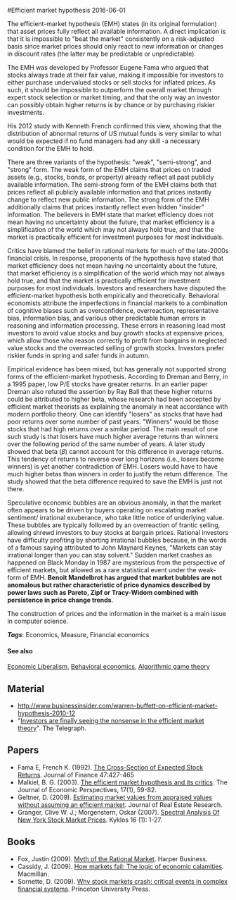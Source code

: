 
#Efficient market hypothesis
2016-06-01

The efficient-market hypothesis (EMH) states (in its original formulation) that asset prices fully reflect all available information. A direct implication is that it is impossible to "beat the market" consistently on a risk-adjusted basis since market prices should only react to new information or changes in discount rates (the latter may be predictable or unpredictable).

The EMH was developed by Professor Eugene Fama who argued that stocks always trade at their fair value, making it impossible for investors to either purchase undervalued stocks or sell stocks for inflated prices. As such, it should be impossible to outperform the overall market through expert stock selection or market timing, and that the only way an investor can possibly obtain higher returns is by chance or by purchasing riskier investments.

His 2012 study with Kenneth French confirmed this view, showing that the distribution of abnormal returns of US mutual funds is very similar to what would be expected if no fund managers had any skill -a necessary condition for the EMH to hold.

There are three variants of the hypothesis: "weak", "semi-strong", and "strong" form. The weak form of the EMH claims that prices on traded assets (e.g., stocks, bonds, or property) already reflect all past publicly available information. The semi-strong form of the EMH claims both that prices reflect all publicly available information and that prices instantly change to reflect new public information. The strong form of the EMH additionally claims that prices instantly reflect even hidden "insider" information.
The believers in EMH state that market efficiency does not mean having no uncertainty about the future, that market efficiency is a simplification of the world which may not always hold true, and that the market is practically efficient for investment purposes for most individuals.

Critics have blamed the belief in rational markets for much of the late-2000s financial crisis. In response, proponents of the hypothesis have stated that market efficiency does not mean having no uncertainty about the future, that market efficiency is a simplification of the world which may not always hold true, and that the market is practically efficient for investment purposes for most individuals. Investors and researchers have disputed the efficient-market hypothesis both empirically and theoretically. Behavioral economists attribute the imperfections in financial markets to a combination of cognitive biases such as overconfidence, overreaction, representative bias, information bias, and various other predictable human errors in reasoning and information processing. These errors in reasoning lead most investors to avoid value stocks and buy growth stocks at expensive prices, which allow those who reason correctly to profit from bargains in neglected value stocks and the overreacted selling of growth stocks. Investors prefer riskier funds in spring and safer funds in autumn.

Empirical evidence has been mixed, but has generally not supported strong forms of the efficient-market hypothesis. According to Dreman and Berry, in a 1995 paper, low P/E stocks have greater returns. In an earlier paper Dreman also refuted the assertion by Ray Ball that these higher returns could be attributed to higher beta, whose research had been accepted by efficient market theorists as explaining the anomaly in neat accordance with modern portfolio theory.
One can identify "losers" as stocks that have had poor returns over some number of past years. "Winners" would be those stocks that had high returns over a similar period. The main result of one such study is that losers have much higher average returns than winners over the following period of the same number of years. A later study showed that beta ($\beta$) cannot account for this difference in average returns. This tendency of returns to reverse over long horizons (i.e., losers become winners) is yet another contradiction of EMH. Losers would have to have much higher betas than winners in order to justify the return difference. The study showed that the beta difference required to save the EMH is just not there.

Speculative economic bubbles are an obvious anomaly, in that the market often appears to be driven by buyers operating on escalating market sentiment/ irrational exuberance, who take little notice of underlying value. These bubbles are typically followed by an overreaction of frantic selling, allowing shrewd investors to buy stocks at bargain prices. Rational investors have difficulty profiting by shorting irrational bubbles because, in the words of a famous saying attributed to John Maynard Keynes, "Markets can stay irrational longer than you can stay solvent." Sudden market crashes as happened on Black Monday in 1987 are mysterious from the perspective of efficient markets, but allowed as a rare statistical event under the weak-form of EMH. **Benoit Mandelbrot has argued that market bubbles are not anomalous but rather characteristic of price dynamics described by power laws such as Pareto, Zipf or Tracy-Widom combined with persistence in price change trends**.

The construction of prices and the information in the market is a main issue in computer science.

***Tags***: Economics, Measure, Financial economics

#### See also
[Economic Liberalism](/economic_liberalism), [Behavioral economics](/behavioral_economics), [Algorithmic game theory](/algorithmic_game_theory)
## Material
* http://www.businessinsider.com/warren-buffett-on-efficient-market-hypothesis-2010-12
* "[Investors are finally seeing the nonsense in the efficient market theory](http://www.telegraph.co.uk/finance/comment/tom-stevenson/5562355/Investors-are-finally-seeing-the-nonsense-in-the-efficient-market-theory.html)". The Telegraph.

## Papers
* Fama E, French K. (1992). [The Cross-Section of Expected Stock Returns](http://home.cerge-ei.cz/petrz/GDN/Fama_French_92.pdf). Journal of Finance 47:427-465
* Malkiel, B. G. (2003). [The efficient market hypothesis and its critics](http://www.vixek.com/Efficient%20Market%20Hypothesis%20and%20its%20Critics%20-%20Malkiel.pdf). The Journal of Economic Perspectives, 17(1), 59-82.
* Geltner, D. (2009). [Estimating market values from appraised values without assuming an efficient market](http://www.grbestpractices.org/sites/grbestpractices.org/files/Estimating%20market%20values%20from%20appraised%20values%20without%20assuming%20an%20efficient%20market.pdf). Journal of Real Estate Research.
* Granger, Clive W. J.; Morgenstern, Oskar (2007). [Spectral Analysis Of New York Stock Market Prices](http://www.princeton.edu/~erp/ERParchives/archivepdfs/M45.pdf). Kyklos 16 (1): 1-27.

## Books
* Fox, Justin (2009). [Myth of the Rational Market](https://www.goodreads.com/book/show/4749235-the-myth-of-the-rational-market). Harper Business.
* Cassidy, J. (2009). [How markets fail: The logic of economic calamities](https://www.goodreads.com/book/show/6691186-how-markets-fail). Macmillan.
* Sornette, D. (2009). [Why stock markets crash: critical events in complex financial systems](https://www.goodreads.com/book/show/2603057-why-stock-markets-crash). Princeton University Press.


